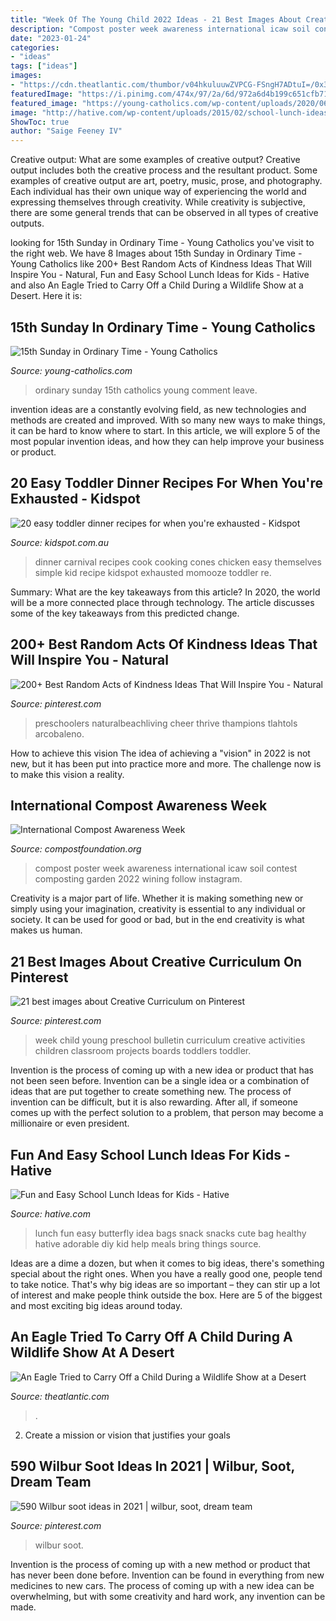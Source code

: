 ```yaml
---
title: "Week Of The Young Child 2022 Ideas - 21 Best Images About Creative Curriculum On Pinterest"
description: "Compost poster week awareness international icaw soil contest composting garden 2022 wining follow instagram"
date: "2023-01-24"
categories:
- "ideas"
tags: ["ideas"]
images:
- "https://cdn.theatlantic.com/thumbor/v04hkuluuwZVPCG-FSngH7ADtuI=/0x38:2047x1104/960x500/media/img/mt/2016/07/RTR6VYR/original.jpg"
featuredImage: "https://i.pinimg.com/474x/97/2a/6d/972a6d4b199c651cfb7121a2614bedf1.jpg"
featured_image: "https://young-catholics.com/wp-content/uploads/2020/06/15th-Sunday-in-Ordinary-Time.png"
image: "http://hative.com/wp-content/uploads/2015/02/school-lunch-ideas-for-kids/2-school-lunch-ideas-for-kids.jpg"
ShowToc: true
author: "Saige Feeney IV"
---
```



Creative output: What are some examples of creative output?
Creative output includes both the creative process and the resultant product. Some examples of creative output are art, poetry, music, prose, and photography. Each individual has their own unique way of experiencing the world and expressing themselves through creativity. While creativity is subjective, there are some general trends that can be observed in all types of creative outputs.

	

		
looking for 15th Sunday in Ordinary Time - Young Catholics you've visit to the right web. We have 8 Images about 15th Sunday in Ordinary Time - Young Catholics like 200+ Best Random Acts of Kindness Ideas That Will Inspire You - Natural, Fun and Easy School Lunch Ideas for Kids - Hative and also An Eagle Tried to Carry Off a Child During a Wildlife Show at a Desert. Here it is:
		
    
## 15th Sunday In Ordinary Time - Young Catholics

<img loading=lazy src="https://young-catholics.com/wp-content/uploads/2020/06/15th-Sunday-in-Ordinary-Time.png" onerror="this.onerror=null;this.src='https://tse3.mm.bing.net/th?id=OIP.jOHBpRAX-psWXnTEbmFa6gHaEK&amp;pid=15.1';" alt="15th Sunday in Ordinary Time - Young Catholics">

_Source: young-catholics.com_

>ordinary sunday 15th catholics young comment leave. 

	

invention ideas are a constantly evolving field, as new technologies and methods are created and improved. With so many new ways to make things, it can be hard to know where to start. In this article, we will explore 5 of the most popular invention ideas, and how they can help improve your business or product.

    
## 20 Easy Toddler Dinner Recipes For When You&#039;re Exhausted - Kidspot

<img loading=lazy src="https://static.kidspot.com.au/recipe_asset/7174/carnival-cones.jpg-20171121031513~q75,dx720y432u1r1gg,c--.jpg" onerror="this.onerror=null;this.src='https://tse1.mm.bing.net/th?id=OIP.41Ixac4SVisyxkaYf84mAQHaEc&amp;pid=15.1';" alt="20 easy toddler dinner recipes for when you&#039;re exhausted - Kidspot">

_Source: kidspot.com.au_

>dinner carnival recipes cook cooking cones chicken easy themselves simple kid recipe kidspot exhausted momooze toddler re. 

	

Summary: What are the key takeaways from this article?
In 2020, the world will be a more connected place through technology. The article discusses some of the key takeaways from this predicted change.

    
## 200+ Best Random Acts Of Kindness Ideas That Will Inspire You - Natural

<img loading=lazy src="https://i.pinimg.com/736x/9a/f3/a9/9af3a9b4e0bd1505df329f817281adcd.jpg" onerror="this.onerror=null;this.src='https://tse3.mm.bing.net/th?id=OIP.NEULA5esURnK7ZHuhXVb0wHaNQ&amp;pid=15.1';" alt="200+ Best Random Acts of Kindness Ideas That Will Inspire You - Natural">

_Source: pinterest.com_

>preschoolers naturalbeachliving cheer thrive thampions tlahtols arcobaleno. 

	

How to achieve this vision
The idea of achieving a "vision" in 2022 is not new, but it has been put into practice more and more. The challenge now is to make this vision a reality.

    
## International Compost Awareness Week

<img loading=lazy src="https://www.compostfoundation.org/portals/2/winner-poster-2015.jpg" onerror="this.onerror=null;this.src='https://tse4.mm.bing.net/th?id=OIP.4nSsZg-oKvWiOtBRsbFPLAHaKf&amp;pid=15.1';" alt="International Compost Awareness Week">

_Source: compostfoundation.org_

>compost poster week awareness international icaw soil contest composting garden 2022 wining follow instagram. 

	

Creativity is a major part of life. Whether it is making something new or simply using your imagination, creativity is essential to any individual or society. It can be used for good or bad, but in the end creativity is what makes us human.

    
## 21 Best Images About Creative Curriculum On Pinterest

<img loading=lazy src="https://s-media-cache-ak0.pinimg.com/736x/be/f2/ae/bef2ae3c40ad29f33c96083e0b3460d7--week-of-the-young-child-ideas-art-projects-week-of-the-young-child-bulletin-boards.jpg" onerror="this.onerror=null;this.src='https://tse2.mm.bing.net/th?id=OIP.gGRkVIfCUy1oMBk1KCaevQHaJ3&amp;pid=15.1';" alt="21 best images about Creative Curriculum on Pinterest">

_Source: pinterest.com_

>week child young preschool bulletin curriculum creative activities children classroom projects boards toddlers toddler. 

	

Invention is the process of coming up with a new idea or product that has not been seen before. Invention can be a single idea or a combination of ideas that are put together to create something new. The process of invention can be difficult, but it is also rewarding. After all, if someone comes up with the perfect solution to a problem, that person may become a millionaire or even president.

    
## Fun And Easy School Lunch Ideas For Kids - Hative

<img loading=lazy src="http://hative.com/wp-content/uploads/2015/02/school-lunch-ideas-for-kids/2-school-lunch-ideas-for-kids.jpg" onerror="this.onerror=null;this.src='https://tse1.mm.bing.net/th?id=OIP.c8TigkES9b1fxaJoAjXDrAHaKS&amp;pid=15.1';" alt="Fun and Easy School Lunch Ideas for Kids - Hative">

_Source: hative.com_

>lunch fun easy butterfly idea bags snack snacks cute bag healthy hative adorable diy kid help meals bring things source. 

	

Ideas are a dime a dozen, but when it comes to big ideas, there's something special about the right ones. When you have a really good one, people tend to take notice. That's why big ideas are so important – they can stir up a lot of interest and make people think outside the box. Here are 5 of the biggest and most exciting big ideas around today.

    
## An Eagle Tried To Carry Off A Child During A Wildlife Show At A Desert

<img loading=lazy src="https://cdn.theatlantic.com/thumbor/v04hkuluuwZVPCG-FSngH7ADtuI=/0x38:2047x1104/960x500/media/img/mt/2016/07/RTR6VYR/original.jpg" onerror="this.onerror=null;this.src='https://tse2.mm.bing.net/th?id=OIP.teufTjlOkDvh8Kq6-DiJswHaD2&amp;pid=15.1';" alt="An Eagle Tried to Carry Off a Child During a Wildlife Show at a Desert">

_Source: theatlantic.com_

>. 

	

2. Create a mission or vision that justifies your goals

    
## 590 Wilbur Soot Ideas In 2021 | Wilbur, Soot, Dream Team

<img loading=lazy src="https://i.pinimg.com/474x/97/2a/6d/972a6d4b199c651cfb7121a2614bedf1.jpg" onerror="this.onerror=null;this.src='https://tse3.mm.bing.net/th?id=OIP.5hHnL7KrsdABh9hNqcK6RAAAAA&amp;pid=15.1';" alt="590 Wilbur soot ideas in 2021 | wilbur, soot, dream team">

_Source: pinterest.com_

>wilbur soot. 

	

Invention is the process of coming up with a new method or product that has never been done before. Invention can be found in everything from new medicines to new cars. The process of coming up with a new idea can be overwhelming, but with some creativity and hard work, any invention can be made.

